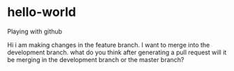 # hello-world
Playing with github

Hi i am making changes in the feature branch. I want to merge into the development branch. what do you think after generating a pull request will it be merging in the development branch or the master branch?
